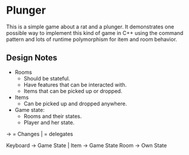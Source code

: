 # Plunger

This is a simple game about a rat and a plunger. It demonstrates one possible
way to implement this kind of game in C++ using the command pattern and lots of
runtime polymorphism for item and room behavior.

## Design Notes

* Rooms
  * Should be stateful.
  * Have features that can be interacted with.
  * Items that can be picked up or dropped.
* Items
  * Can be picked up and dropped anywhere.
* Game state:
  * Rooms and their states.
  * Player and her state.

-> = Changes
| = delegates

Keyboard ->
  Game State |
    Item ->
      Game State
    Room ->
      Own State

